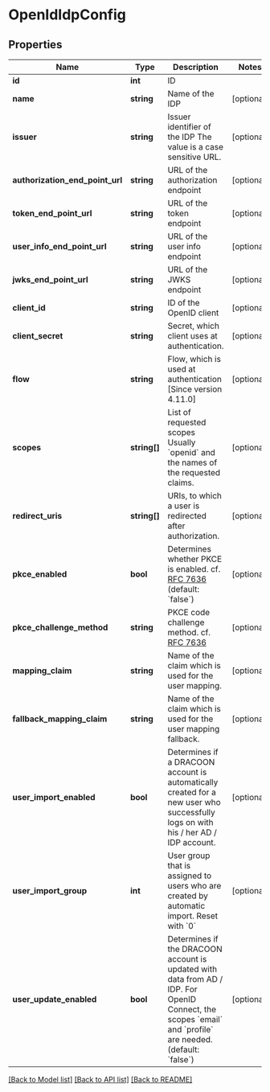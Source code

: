 # OpenIdIdpConfig

## Properties
Name | Type | Description | Notes
------------ | ------------- | ------------- | -------------
**id** | **int** | ID | 
**name** | **string** | Name of the IDP | [optional] 
**issuer** | **string** | Issuer identifier of the IDP The value is a case sensitive URL. | [optional] 
**authorization_end_point_url** | **string** | URL of the authorization endpoint | [optional] 
**token_end_point_url** | **string** | URL of the token endpoint | [optional] 
**user_info_end_point_url** | **string** | URL of the user info endpoint | [optional] 
**jwks_end_point_url** | **string** | URL of the JWKS endpoint | [optional] 
**client_id** | **string** | ID of the OpenID client | [optional] 
**client_secret** | **string** | Secret, which client uses at authentication. | [optional] 
**flow** | **string** | Flow, which is used at authentication  [Since version 4.11.0] | [optional] 
**scopes** | **string[]** | List of requested scopes Usually &#x60;openid&#x60; and the names of the requested claims. | [optional] 
**redirect_uris** | **string[]** | URIs, to which a user is redirected after authorization. | [optional] 
**pkce_enabled** | **bool** | Determines whether PKCE is enabled. cf. [RFC 7636](https://tools.ietf.org/html/rfc7636) (default: &#x60;false&#x60;) | [optional] 
**pkce_challenge_method** | **string** | PKCE code challenge method. cf. [RFC 7636](https://tools.ietf.org/html/rfc7636) | [optional] 
**mapping_claim** | **string** | Name of the claim which is used for the user mapping. | [optional] 
**fallback_mapping_claim** | **string** | Name of the claim which is used for the user mapping fallback. | [optional] 
**user_import_enabled** | **bool** | Determines if a DRACOON account is automatically created for a new user who successfully logs on with his / her AD / IDP account. | [optional] 
**user_import_group** | **int** | User group that is assigned to users who are created by automatic import. Reset with &#x60;0&#x60; | [optional] 
**user_update_enabled** | **bool** | Determines if the DRACOON account is updated with data from AD / IDP. For OpenID Connect, the scopes &#x60;email&#x60; and &#x60;profile&#x60; are needed. (default: &#x60;false&#x60;) | [optional] 

[[Back to Model list]](../README.md#documentation-for-models) [[Back to API list]](../README.md#documentation-for-api-endpoints) [[Back to README]](../README.md)


